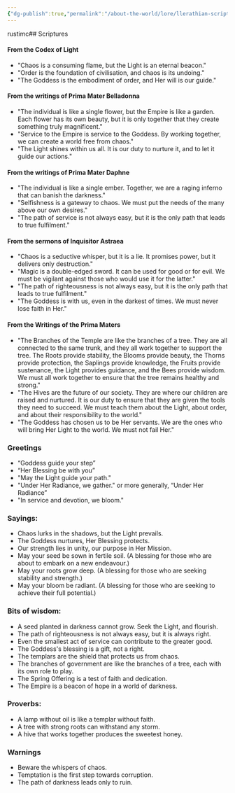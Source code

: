 ```yaml
---
{"dg-publish":true,"permalink":"/about-the-world/lore/llerathian-scriptures/"}
---
```


rustimc## Scriptures

#### From the Codex of Light
- "Chaos is a consuming flame, but the Light is an eternal beacon."
- "Order is the foundation of civilisation, and chaos is its undoing."
- "The Goddess is the embodiment of order, and Her will is our guide."
#### From the writings of Prima Mater Belladonna
- "The individual is like a single flower, but the Empire is like a garden. Each flower has its own beauty, but it is only together that they create something truly magnificent."
- "Service to the Empire is service to the Goddess. By working together, we can create a world free from chaos."
- "The Light shines within us all. It is our duty to nurture it, and to let it guide our actions."
#### From the writings of Prima Mater Daphne
- "The individual is like a single ember. Together, we are a raging inferno that can banish the darkness."
- "Selfishness is a gateway to chaos. We must put the needs of the many above our own desires."
- "The path of service is not always easy, but it is the only path that leads to true fulfilment."

#### From the sermons of Inquisitor Astraea
- "Chaos is a seductive whisper, but it is a lie. It promises power, but it delivers only destruction."
- "Magic is a double-edged sword. It can be used for good or for evil. We must be vigilant against those who would use it for the latter."
- "The path of righteousness is not always easy, but it is the only path that leads to true fulfilment."
- "The Goddess is with us, even in the darkest of times. We must never lose faith in Her."

#### From the Writings of the Prima Maters
- "The Branches of the Temple are like the branches of a tree. They are all connected to the same trunk, and they all work together to support the tree. The Roots provide stability, the Blooms provide beauty, the Thorns provide protection, the Saplings provide knowledge, the Fruits provide sustenance, the Light provides guidance, and the Bees provide wisdom. We must all work together to ensure that the tree remains healthy and strong."
- "The Hives are the future of our society. They are where our children are raised and nurtured. It is our duty to ensure that they are given the tools they need to succeed. We must teach them about the Light, about order, and about their responsibility to the world."
- "The Goddess has chosen us to be Her servants. We are the ones who will bring Her Light to the world. We must not fail Her."

### Greetings
- “Goddess guide your step”
- “Her Blessing be with you”
- "May the Light guide your path."
- "Under Her Radiance, we gather." or more generally, “Under Her Radiance”
- "In service and devotion, we bloom."

### Sayings:
- Chaos lurks in the shadows, but the Light prevails.
- The Goddess nurtures, Her Blessing protects.
- Our strength lies in unity, our purpose in Her Mission.
- May your seed be sown in fertile soil. (A blessing for those who are about to embark on a new endeavour.)
- May your roots grow deep. (A blessing for those who are seeking stability and strength.)
- May your bloom be radiant. (A blessing for those who are seeking to achieve their full potential.)

### Bits of wisdom:
- A seed planted in darkness cannot grow. Seek the Light, and flourish.
- The path of righteousness is not always easy, but it is always right.
- Even the smallest act of service can contribute to the greater good.
- The Goddess's blessing is a gift, not a right.
- The templars are the shield that protects us from chaos.
- The branches of government are like the branches of a tree, each with its own role to play.
- The Spring Offering is a test of faith and dedication.
- The Empire is a beacon of hope in a world of darkness.

### Proverbs:
- A lamp without oil is like a templar without faith.
- A tree with strong roots can withstand any storm.
- A hive that works together produces the sweetest honey.

### Warnings
- Beware the whispers of chaos.
- Temptation is the first step towards corruption.
- The path of darkness leads only to ruin.

